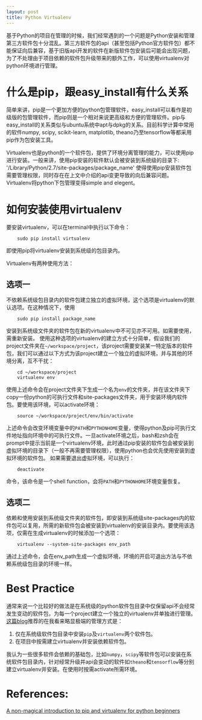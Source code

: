```yaml
---
layout: post
title: Python Virtualenv
---
```

基于Python的项目在管理的时候，我们经常遇到的一个问题是Python安装和管理第三方软件包十分混乱。第三方软件包的api（甚至包括Python官方软件包）都不能保证向后兼容，基于旧版api开发的软件在新版软件包安装后可能会出现问题，为了不处理由于项目依赖的软件包升级带来的额外工作，可以使用virtualenv对python环境进行管理。

# 什么是pip，跟easy_install有什么关系
简单来讲，pip是一个更加方便的python包管理软件，easy_install可以看作是初级版的包管理软件，而pip则是一个相对来说更高级和方便的管理软件。pip与easy_install的关系类似与ubuntu系统中apt与dpkg的关系。目前科学计算中常用的软件numpy, scipy, scikit-learn, matplotlib, theano乃至tensorflow等都采用pip作为包安装工具。

Virtualenv也是python的一个软件包，提供了环境分离管理的能力，可以使用pip进行安装。一般来讲，使用pip安装的软件默认会被安装到系统级的目录下:
    '/Library/Python/2.7/site-packages/package_name'
使得使用pip安装软件包需要管理权限，同时存在在上文中介绍的api变更导致的向后兼容问题。Virtualenv将python下包管理变得simple and elegent。

# 如何安装使用virtualenv
要安装virtualenv，可以在terminal中执行以下命令：
~~~ shell
    sudo pip install virtualenv
~~~
即使用pip将virtualenv安装到系统级的包目录内。

Virtualenv有两种使用方法：
## 选项一
不依赖系统级包目录内的软件包建立独立的虚拟环境，这个选项是virtualenv的默认选项。在这种情况下，使用
~~~
    sudo pip install package_name
~~~
安装到系统级文件夹的软件包在新的virtualenv中不可见亦不可用。如需要使用，需重新安装。
使用这种选项的virtualenv的建立方式十分简单，假设我们的project文件夹在`~/workspace/project`，该project需要安装某一特定版本的软件包，我们可以通过以下方式为该project建立一个独立的虚拟环境，并与其他的环境分离，互不干扰：
~~~
    cd ~/workspace/project
    virtualenv env
~~~
使用上述命令会在project文件夹下生成一个名为`env`的文件夹，并在该文件夹下copy一份python的可执行文件和site-packages文件夹，用于安装环境内软件包。要使用该环境，可以activate环境：
~~~
    source ~/workspace/project/env/bin/activate
~~~
上述命令会改变环境变量中的`PATH`和`PYTHONHOME`变量，使得python及pip可执行文件地址指向环境中的可执行文件。一旦activate环境之后，bash和zsh会在prompt中提示当前是一个virtualenv环境，此时通过pip安装的软件包会被安装到虚拟环境的目录下（一般不再需要管理权限），使用python也会优先使用安装到虚拟环境的软件包。
如果需要退出虚拟环境，可以执行：
~~~
    deactivate
~~~
命令，该命令是一个shell function，会将`PATH`和`PYTHONHOME`环境变量恢复。

## 选项二
依赖和使用安装到系统级文件夹的软件包，即安装到系统级site-packages内的软件包可以复用，所需的新软件包会被安装到virtualenv的安装目录内。要使用该选项，仅需在生成virtualenv的时候添加一个选项：
~~~
    virtualenv --system-site-packages env_path
~~~
通过上述命令，会在env_path生成一个虚拟环境，环境的开启可退出方法与不依赖系统级包目录的环境一样。

# Best Practice
通常来说一个比较好的做法是在系统级的python软件包目录中仅保留api不会经常发生变动的软件包，为每一个project建立一个独立的virtualenv并单独进行管理。[这篇blog](https://www.dabapps.com/blog/introduction-to-pip-and-virtualenv-python/)推荐的在我看来略显极端的管理方式是：
1. 仅在系统级软件包目录中安装`pip`及`virtualenv`两个软件包。
2. 在项目中按需建立virtualenv并安装依赖软件包。

我认为一些很多软件会依赖的基础包，比如`numpy`，`scipy`等软件包可以安装在系统软件包目录内，针对经常升级并api会变动的软件如`theano`和`tensorflow`等分别建立virtualenv并安装。在使用时按需activate所需环境。

# References:
[A non-magical introduction to pip and virtualenv for python beginners](https://www.dabapps.com/blog/introduction-to-pip-and-virtualenv-python/)
